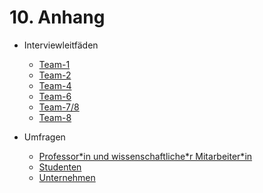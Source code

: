 # 10. Anhang

* Interviewleitfäden
  * [Team-1](anhang/interviewleitfaden/team-1_projektleiter-innohub.md)
  * [Team-2](anhang/interviewleitfaden/Team-2_Denis-Anders.md)
  * [Team-4](anhang/interviewleitfaden/Team-4_Unitechnik_Cieplik.md)
  * [Team-6](anhang/interviewleitfaden/team-6_pyschny.md)
  * [Team-7/8](anhang/interviewleitfaden/team-7-8_firma-hans-berg.md)
  * [Team-8](anhang/interviewleitfaden/team-8_striko.md)  
    
* Umfragen
  * [Professor\*in und wissenschaftliche\*r Mitarbeiter\*in](anhang/umfragen/prof-ma.md)
  * [Studenten](anhang/umfragen/StudentenUmfrage.md)
  * [Unternehmen](anhang/umfragen/unternehmen.md)

